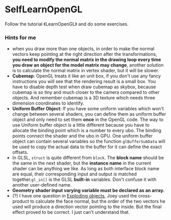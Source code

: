 # SelfLearnOpenGL
Follow the tutorial 《LearnOpenGL》 and do some exercises.

### Hints for me

- when you draw more than one objects, in order to make the normal vectors keep pointing at the right direction after the transformations, **you need to modify the normal matrix in the drawing loop every time you draw an object for the model matrix may change**, another solution is to calculate the normal matrix in vertex shader, but it will be slower.
- **Cubemap**: OpenGL treats it like an unit box, if you don't use any fancy instructions you will see that the rendering result is a small box. You have  to disable depth test when draw cubemap as skybox, because cubemap is so tiny and much closer to the camera compared to other objects. And remember cubemap is a 3D texture which needs three dimension coordinates to identify. 
- **Uniform Buffer Object**: If you have some uniform variables which won't change between several shaders, you can define them as uniform buffer object and only need to set them **once** in the OpenGL code. The way to use Uniform buffer object is a little different because you have to allocate the binding point which is a number  to every ubo. The binding points connect the shader and the ubo in GPU. One uniform buffer object can contain several variables so the function `glBufferSubData` will be used to copy the actual data to the buffer for it can define the exact offsets.
- In GLSL, `struct`  is quite different from `block`. The **block name** should be the same in the next shader, but the **instance name** in the current shader can be anything we like. As long as both interface block name are equal, their corresponding input and output is matched together.`gl_in[]` is the GLSL **built-in** variables. Don't  confuse it with another user-defined name.  
- **Geometry shader input varying variable must be declared as an array.**
- (?) I have one question in [Exploding objects](https://learnopengl.com/Advanced-OpenGL/Geometry-Shader), Joey used the cross-product to calculate the face normal, but the order of the two vectors he used will produce a direction vector pointing to the inside. But the final effect proved to be correct. I just can't understand that.
